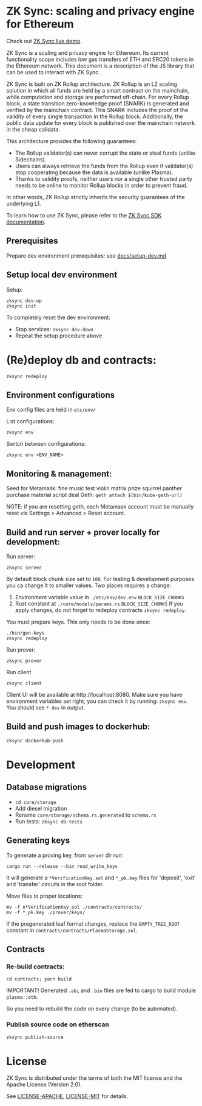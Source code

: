 # ZK Sync: scaling and privacy engine for Ethereum

Check out [ZK Sync live demo](https://demo.matter-labs.io/).

ZK Sync is a scaling and privacy engine for Ethereum. Its current functionality scope includes low gas transfers of ETH and ERC20 tokens in the Ethereum network. This document is a description of the JS library that can be used to interact with ZK Sync. 

ZK Sync is built on ZK Rollup architecture. ZK Rollup is an L2 scaling solution in which all funds are held by a smart contract on the mainchain, while computation and storage are performed off-chain. For every Rollup block, a state transition zero-knowledge proof (SNARK) is generated and verified by the mainchain contract. This SNARK includes the proof of the validity of every single transaction in the Rollup block. Additionally, the public data update for every block is published over the mainchain network in the cheap calldata.

This architecture provides the following guarantees:

- The Rollup validator(s) can never corrupt the state or steal funds (unlike Sidechains).
- Users can always retrieve the funds from the Rollup even if validator(s) stop cooperating because the data is available (unlike Plasma).
- Thanks to validity proofs, neither users nor a single other trusted party needs to be online to monitor Rollup blocks in order to prevent fraud.

In other words, ZK Rollup strictly inherits the security guarantees of the underlying L1.

To learn how to use ZK Sync, please refer to the [ZK Sync SDK documentation](https://zksync.io).

## Prerequisites

Prepare dev environment prerequisites: see [docs/setup-dev.md](docs/setup-dev.md)

## Setup local dev environment

Setup:

```
zksync dev-up
zksync init
```

To completely reset the dev environment:

- Stop services:
```zksync dev-down```
- Repeat the setup procedure above

# (Re)deploy db and contraсts:

```zksync redeploy```

## Environment configurations

Env config files are held in `etc/env/`

List configurations:

```zksync env```

Switch between configurations:

```zksync env <ENV_NAME>```

## Monitoring & management:

Seed for Metamask: fine music test violin matrix prize squirrel panther purchase material script deal
Geth: ```geth attach $(bin/kube-geth-url)```

NOTE: if you are resetting geth, each Metamask account must be manually reset via Settings > Advanced > Reset account.

## Build and run server + prover locally for development:

Run server:
```
zksync server
```

By default block chunk size set to `100`. For testing & development purposes you
ca change it to smaller values. Two places requires a change:
1. Environment variable value in `./etc/env/dev.env` `BLOCK_SIZE_CHUNKS`
2. Rust constant at `./core/models/params.rs` `BLOCK_SIZE_CHUNKS`
If you apply changes, do not forget to redeploy contracts `zksync redeploy`.

You must prepare keys. This only needs to be done once:
```
./bin/gen-keys
zksync redeploy
```
Run prover:
```
zksync prover
```

Run client
```
zksync client
```

Client UI will be available at http://localhost:8080.
Make sure you have environment variables set right, you can check it by running:
```zksync env```. You should see `* dev` in output.

## Build and push images to dockerhub:

```zksync dockerhub-push```

# Development

## Database migrations

- ```cd core/storage```
- Add diesel migration
- Rename `core/storage/schema.rs.generated` to `schema.rs`
- Run tests: ```zksync db-tests```

## Generating keys

To generate a proving key, from `server` dir run:

```
cargo run --release --bin read_write_keys
```

It will generate a `*VerificationKey.sol` and `*_pk.key` files for 'deposit', 'exit' and 'transfer' circuits in the root folder.

Move files to proper locations:

```shell
mv -f n*VerificationKey.sol ./contracts/contracts/
mv -f *_pk.key ./prover/keys/
```

If the pregenerated leaf format changes, replace the `EMPTY_TREE_ROOT` constant in `contracts/contracts/PlasmaStorage.sol`.

## Contracts

### Re-build contracts:

```
cd contracts; yarn build
```

IMPORTANT! Generated `.abi` and `.bin` files are fed to cargo to build module `plasma::eth`. 

So you need to rebuild the code on every change (to be automated).

### Publish source code on etherscan

```
zksync publish-source
```

# License

ZK Sync is distributed under the terms of both the MIT license
and the Apache License (Version 2.0).

See [LICENSE-APACHE](LICENSE-APACHE), [LICENSE-MIT](LICENSE-MIT) for details.
